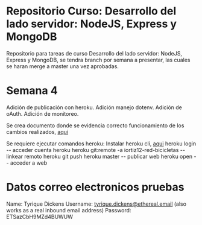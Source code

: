 # Repositorio Curso: Desarrollo del lado servidor: NodeJS, Express y MongoDB

Repositorio para tareas de curso Desarrollo del lado servidor: NodeJS, Express y MongoDB, se tendra branch por semana a presentar, las cuales se haran merge a master una vez aprobadas.

# Semana 4

Adición de publicación con heroku. 
Adición manejo dotenv.
Adición de oAuth.
Adición de monitoreo.

Se crea documento donde se evidencia correcto funcionamiento de los cambios realizados, [aqui](./doc/Semana_4.docx)

Se requiere ejecutar comandos heroku:
Instalar heroku cli, [aqui](https://devcenter.heroku.com/articles/heroku-cli#download-and-install)
heroku login -- acceder cuenta heroku
heroku git:remote -a iortiz12-red-bicicletas -- linkear remoto heroku
git push heroku master -- publicar web
heroku open -- acceder a web

# Datos correo electronicos pruebas
Name:	Tyrique Dickens
Username:	tyrique.dickens@ethereal.email (also works as a real inbound email address)
Password:	ETSazCbH9MZd4BUWUW
